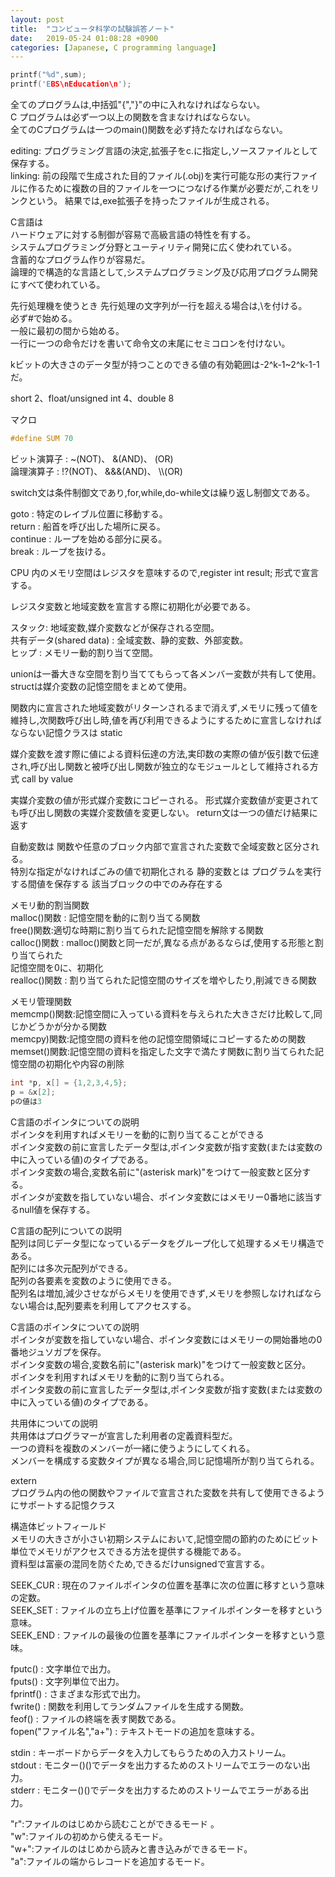 ```yaml
---
layout: post
title:  "コンピュータ科学の試験誤答ノート"
date:   2019-05-24 01:08:28 +0900
categories: [Japanese, C programming language]
---
```

```C
printf("%d",sum);
printf('EBS\nEducation\n');
```

全てのプログラムは,中括弧"{","}"の中に入れなければならない。         
C プログラムは必ず一つ以上の関数を含まなければならない。        
全てのCプログラムは一つのmain()関数を必ず持たなければならない。      

editing: プログラミング言語の決定,拡張子をc.に指定し,ソースファイルとして保存する。       
linking: 前の段階で生成された目的ファイル(.obj)を実行可能な形の実行ファイルに作るために複数の目的ファイルを一つにつなげる作業が必要だが,これをリンクという。 結果では,exe拡張子を持ったファイルが生成される。       

C言語は     
ハードウェアに対する制御が容易で高級言語の特性を有する。         
システムプログラミング分野とユーティリティ開発に広く使われている。       
含蓄的なプログラム作りが容易だ。          
論理的で構造的な言語として,システムプログラミング及び応用プログラム開発にすべて使われている。          

先行処理機を使うとき
先行処理の文字列が一行を超える場合は,\を付ける。          
必ず#で始める。          
一般に最初の間から始める。          
一行に一つの命令だけを書いて命令文の末尾にセミコロンを付けない。          

kビットの大きさのデータ型が持つことのできる値の有効範囲は-2^k-1~2^k-1-1だ。          

short 2、float/unsigned int 4、double 8           

マクロ       

```C
#define SUM 70
```

ビット演算子 : ~(NOT)、 &(AND)、 \(OR)            
論理演算子 : !?(NOT)、 &&&(AND)、 \\\\(OR)         

switch文は条件制御文であり,for,while,do-while文は繰り返し制御文である。             

goto : 特定のレイブル位置に移動する。           
return : 船首を呼び出した場所に戻る。          
continue : ループを始める部分に戻る。          
break : ループを抜ける。          

CPU 内のメモリ空間はレジスタを意味するので,register int result; 形式で宣言する。          

レジスタ変数と地域変数を宣言する際に初期化が必要である。          

スタック: 地域変数,媒介変数などが保存される空間。          
共有データ(shared data) : 全域変数、静的変数、外部変数。          
ヒップ : メモリー動的割り当て空間。          

unionは一番大きな空間を割り当ててもらって各メンバー変数が共有して使用。          
structは媒介変数の記憶空間をまとめて使用。          

関数内に宣言された地域変数がリターンされるまで消えず,メモリに残って値を維持し,次関数呼び出し時,値を再び利用できるようにするために宣言しなければならない記憶クラスは
static

媒介変数を渡す際に値による資料伝達の方法,実印数の実際の値が仮引数で伝達され,呼び出し関数と被呼び出し関数が独立的なモジュールとして維持される方式
call by value

実媒介変数の値が形式媒介変数にコピーされる。
形式媒介変数値が変更されても呼び出し関数の実媒介変数値を変更しない。
return文は一つの値だけ結果に返す



自動変数は
関数や任意のブロック内部で宣言された変数で全域変数と区分される。          
特別な指定がなければごみの値で初期化される
静的変数とは
プログラムを実行する間値を保存する
該当ブロックの中でのみ存在する

メモリ動的割当関数         
	malloc()関数 : 記憶空間を動的に割り当てる関数        
	free()関数:適切な時期に割り当てられた記憶空間を解除する関数        
	calloc()関数 : malloc()関数と同一だが,異なる点があるならば,使用する形態と割り当てられた      
	記憶空間を0に、初期化          
	realloc()関数 : 割り当てられた記憶空間のサイズを増やしたり,削減できる関数         

メモリ管理関数      
  memcmp()関数:記憶空間に入っている資料を与えられた大きさだけ比較して,同じかどうかが分かる関数      
  memcpy)関数:記憶空間の資料を他の記憶空間領域にコピーするための関数        
  memset()関数:記憶空間の資料を指定した文字で満たす関数に割り当てられた記憶空間の初期化や内容の削除        

```C
int *p, x[] = {1,2,3,4,5};
p = &x[2];
pの値は3
```

C言語のポインタについての説明        
ポインタを利用すればメモリーを動的に割り当てることができる         
ポインタ変数の前に宣言したデータ型は,ポインタ変数が指す変数(または変数の中に入っている値)のタイプである。           
ポインタ変数の場合,変数名前に"(asterisk mark)"をつけて一般変数と区分する。          
ポインタが変数を指していない場合、ポインタ変数にはメモリー0番地に該当するnull値を保存する。          

C言語の配列についての説明           
配列は同じデータ型になっているデータをグループ化して処理するメモリ構造である。          
配列には多次元配列ができる。          
配列の各要素を変数のように使用できる。          
配列名は増加,減少させながらメモリを使用できず,メモリを参照しなければならない場合は,配列要素を利用してアクセスする。  

C言語のポインタについての説明         
ポインタが変数を指していない場合、ポインタ変数にはメモリーの開始番地の0番地ジュソガプを保存。          
ポインタ変数の場合,変数名前に"(asterisk mark)"をつけて一般変数と区分。          
ポインタを利用すればメモリを動的に割り当てられる。          
ポインタ変数の前に宣言したデータ型は,ポインタ変数が指す変数(または変数の中に入っている値)のタイプである。          

共用体についての説明      
共用体はプログラマーが宣言した利用者の定義資料型だ。          
一つの資料を複数のメンバーが一緒に使うようにしてくれる。          
メンバーを構成する変数タイプが異なる場合,同じ記憶場所が割り当てられる。          

extern       
プログラム内の他の関数やファイルで宣言された変数を共有して使用できるようにサポートする記憶クラス          

構造体ビットフィールド        
メモリの大きさが小さい初期システムにおいて,記憶空間の節約のためにビット単位でメモリがアクセスできる方法を提供する機能である。          
資料型は富豪の混同を防ぐため,できるだけunsignedで宣言する。              

SEEK_CUR : 現在のファイルポインタの位置を基準に次の位置に移すという意味の定数。          
SEEK_SET : ファイルの立ち上げ位置を基準にファイルポインターを移すという意味。          
SEEK_END : ファイルの最後の位置を基準にファイルポインターを移すという意味。          

fputc() : 文字単位で出力。          
fputs() : 文字列単位で出力。          
fprintf() : さまざまな形式で出力。          
fwrite() : 関数を利用してランダムファイルを生成する関数。          
feof() : ファイルの終端を表す関数である。          
fopen("ファイル名","a+") : テキストモードの追加を意味する。          

stdin : キーボードからデータを入力してもらうための入力ストリーム。          
stdout : モニター()()でデータを出力するためのストリームでエラーのない出力。          
stderr : モニター()()でデータを出力するためのストリームでエラーがある出力。          

"r":ファイルのはじめから読むことができるモード 。          
"w":ファイルの初めから使えるモード。          
"w+":ファイルのはじめから読みと書き込みができるモード。          
"a":ファイルの端からレコードを追加するモード。          
